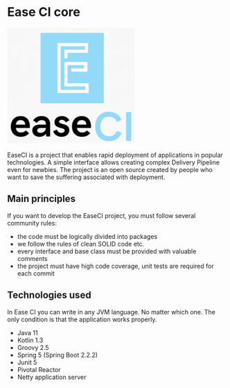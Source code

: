 Ease CI core
================

![EaseCI Project logo](docs/static/full-logo.png "Ease CI core")

EaseCI is a project that enables rapid deployment of applications in popular technologies. 
A simple interface allows creating complex Delivery Pipeline even for newbies. 
The project is an open source created by people who want to save the suffering associated with deployment.

## Main principles

If you want to develop the EaseCI project, you must follow several community rules:
- the code must be logically divided into packages
- we follow the rules of clean SOLID code etc.
- every interface and base class must be provided with valuable comments
- the project must have high code coverage, unit tests are required for each commit

## Technologies used

In Ease CI you can write in any JVM language. No matter which one.
The only condition is that the application works properly.
- Java 11
- Kotlin 1.3
- Groovy 2.5
- Spring 5 (Spring Boot 2.2.2)
- Junit 5
- Pivotal Reactor
- Netty application server
